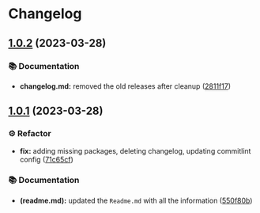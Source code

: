 # Changelog

## [1.0.2](https://bitbucket.org/k-aryan/automatic-release-poc/commits/tag/v1.0.2) (2023-03-28)


### 📚 Documentation

* **changelog.md:** removed the old releases after cleanup ([2811f17](https://bitbucket.org/k-aryan/automatic-release-poc/commits/2811f177c40325c3b3a2d7514935d5631b7241ba))

## [1.0.1](https://bitbucket.org/k-aryan/automatic-release-poc/commits/tag/v1.0.1) (2023-03-28)

### ⚙️ Refactor

-   **fix:** adding missing packages, deleting changelog, updating commitlint config ([71c65cf](https://bitbucket.org/k-aryan/automatic-release-poc/commits/71c65cf125b6b517a49d3d1da631e0cff31e9072))

### 📚 Documentation

-   **(readme.md):** updated the `Readme.md` with all the information ([550f80b](https://bitbucket.org/k-aryan/automatic-release-poc/commits/550f80b64a9e7b9ea118579808a8efbb3ee44302))